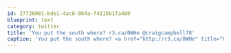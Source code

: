 ```yaml
---
id: 27728081-bde1-4ac8-9b4a-f411bb1fa480
blueprint: text
category: twitter
title: 'You put the south where? r3.ca/0WHe @craigcampbell78'
caption: 'You put the south where? <a href="http://r3.ca/0WHe" title="http://r3.ca/0WHe" class="link link_untco">r3.ca/0WHe</a> <span class="username username_linked">@<a href="https://twitter.com/craigcampbell78" title="Craig Campbell">craigcampbell78</a></span>'
---
```

